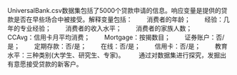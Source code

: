   UniversalBank.csv数据集包括了5000个贷款申请的信息。响应变量是提供的贷款是否在早些场合中被接受。解释变量包括：
  消费者的年龄；
  经验：几年的专业经验；
  消费者的收入水平；
  消费者的家族人数；
  CCAvg：信用卡月平均消费；
  Mortgage：按揭数目；   证券账户：否/是；
  定期存款：否/是；   在线：否/是；
  信用卡：否/是；
  教育水平：三种类别(大学生、研究生、专家)。
  通过对数据集进行探究，发掘出有意愿接受贷款的新客户。

